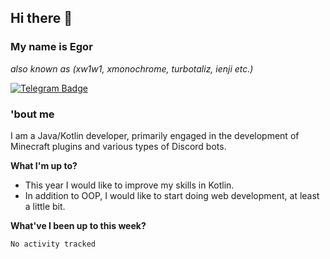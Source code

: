 ## Hi there 👋
### My name is Egor 
_also known as (xw1w1, xmonochrome, turbotaliz, ienji etc.)_

[![Telegram Badge](https://img.shields.io/badge/-Telegram-9cf?style=flat-square&logo=Telegram&logoColor=white)](https://t.me/w3ykor)

### 'bout me

I am a Java/Kotlin developer, primarily engaged in the development of Minecraft plugins and various types of Discord bots.

**What I'm up to?**

- This year I would like to improve my skills in Kotlin.
- In addition to OOP, I would like to start doing web development, at least a little bit.

**What've I been up to this week?** 

<!--START_SECTION:waka-->

```txt
No activity tracked
```

<!--END_SECTION:waka-->
